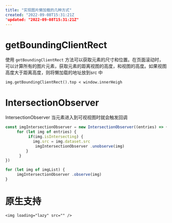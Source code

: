 ```yaml
---
title: "实现图片懒加载的几种方式"
created: "2022-09-08T15:31:21Z
"updated: "2022-09-08T15:31:21Z"
---
```

# getBoundingClientRect

使用 `getBoundingClientRect` 方法可以获取元素的尺寸和位置。在页面滚动时，可以计算所有的图片元素，获取元素的距离视图的高度，和视图的高度。如果视图高度大于距离高度，则将懒加载的地址放到src 中

```
img.getBoundingClientRect().top < window.innerHeigh
```

# IntersectionObserver
IntersectionObserver 当元素进入到可视视图时就会触发回调
```js
const imgIntersectionObserver = new IntersectionObserver((entries) => {
     for (let img of entries) {
          if(img.isIntersecting) {
            img.src = img.dataset.src
             imgIntersectionObserver .unobserve(img)
         }
      }
})

for (let img of imgList) {
     imgIntersectionObserver .observe(img)
}

```


# 原生支持

```
<img loading="lazy" src="" />
```



